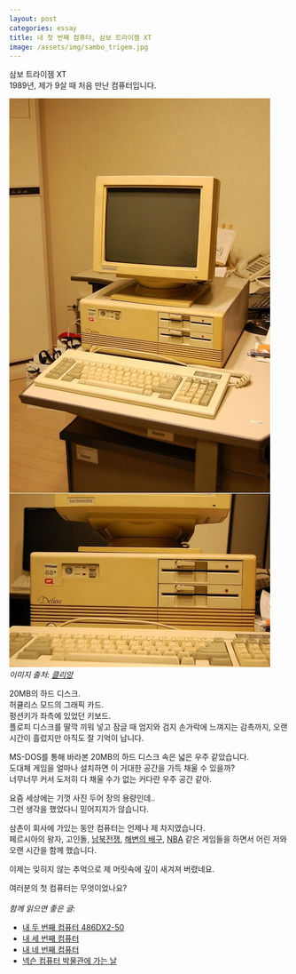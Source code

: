 ```yaml
---
layout: post
categories: essay
title: 내 첫 번째 컴퓨터, 삼보 트라이젬 XT
image: /assets/img/sambo_trigem.jpg
---
```


삼보 트라이젬 XT  
1989년, 제가 9살 때 처음 만난 컴퓨터입니다.

![Image of Yaktocat](/assets/img/sambo_trigem.jpg)  
*이미지 출처: [클리앙](https://www.clien.net/service/board/park/14303523)*

20MB의 하드 디스크.  
허큘리스 모드의 그래픽 카드.  
펑션키가 좌측에 있었던 키보드.  
플로피 디스크를 딸깍 끼워 넣고 잠글 때 엄지와 검지 손가락에 느껴지는 감촉까지, 오랜 시간이 흘렀지만 아직도 잘 기억이 납니다.

MS-DOS를 통해 바라본 20MB의 하드 디스크 속은 넓은 우주 같았습니다.  
도대체 게임을 얼마나 설치하면 이 거대한 공간을 가득 채울 수 있을까?  
너무너무 커서 도저히 다 채울 수가 없는 커다란 우주 공간 같아.

요즘 세상에는 기껏 사진 두어 장의 용량인데..  
그런 생각을 했었다니 믿어지지가 않습니다.

삼촌이 회사에 가있는 동안 컴퓨터는 언제나 제 차지였습니다.  
페르시아의 왕자, 고인돌, [남북전쟁](https://www.youtube.com/watch?v=1o0KHPmouhw), [해변의 배구](https://www.youtube.com/watch?v=tqpH_XCqweg), [NBA](https://www.youtube.com/watch?v=N83XxPh2Ujs) 같은 게임들을 하면서 어린 저와 오랜 시간을 함께 했습니다.

이제는 잊히지 않는 추억으로 제 머릿속에 깊이 새겨져 버렸네요.

여러분의 첫 컴퓨터는 무엇이었나요?
<br>
<br>
*함께 읽으면 좋은 글:*
* [내 두 번째 컴퓨터 486DX2-50](/essay/2022/09/06/second-computer-486-dx2-50.html)
* [내 세 번째 컴퓨터](/essay/2023/05/28/my-third-computer.html)
* [내 네 번째 컴퓨터](/essay/2023/08/06/my-fourth-computer.html)
* [넥슨 컴퓨터 박물관에 가는 날](https://brunch.co.kr/@buildingking/107)
